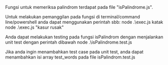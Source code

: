 Fungsi untuk memeriksa palindrom terdapat pada file "isPalindrome.js".

Untuk melakukan pemanggilan pada fungsi di terminal/command line/powershell anda dapat menggunakan perintah sbb:
node .\exec.js katak
node .\exec.js "kasur rusak"

Anda dapat melakukan testing pada fungsi isPalindrom dengan menjalankan unit test dengan perintah dibawah
node .\isPalindrome.test.js

Jika anda ingin menambahkan test case pada unit test, anda dapat menambahkan isi array test_words pada file isPalindrom.test.js
